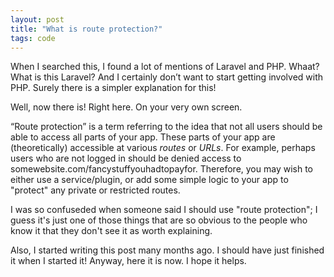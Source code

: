 ```yaml
---
layout: post
title: "What is route protection?"
tags: code
---
```

 
When I searched this, I found a lot of mentions of Laravel and PHP. Whaat? What is this Laravel? And I certainly don’t want to start getting involved with PHP. Surely there is a simpler explanation for this!  

Well, now there is! Right here. On your very own screen.  
<!--more-->  

“Route protection” is a term referring to the idea that not all users should be able to access all parts of your app. These parts of your app are (theoretically) accessible at various *routes* or *URLs*. For example, perhaps users who are not logged in should be denied access to somewebsite.com/fancystuffyouhadtopayfor. Therefore, you may wish to either use a service/plugin, or add some simple logic to your app to "protect" any private or restricted routes.

I was so confuseded when someone said I should use "route protection"; I guess it's just one of those things that are so obvious to the people who know it that they don't see it as worth explaining. 

Also, I started writing this post many months ago. I should have just finished it when I started it! Anyway, here it is now. I hope it helps.  
